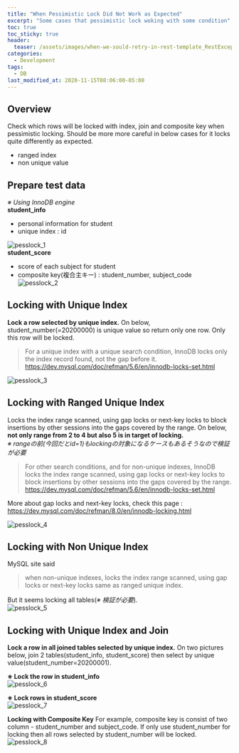 ```yaml
---
title: "When Pessimistic Lock Did Not Work as Expected"
excerpt: "Some cases that pessimistic lock woking with some condition"
toc: true
toc_sticky: true
header:
  teaser: /assets/images/when-we-sould-retry-in-rest-template_RestException.png
categories:
  - Development
tags:
  - DB 
last_modified_at: 2020-11-15T08:06:00-05:00
---
```


## Overview
Check which rows will be locked with index, join and composite key when pessimistic locking.
Should be more more careful in below cases for it locks quite differently as expected.
- ranged index
- non unique value

## Prepare test data
*※ Using InnoDB engine*  
**student_info**
- personal information for student
- unique index : id  

![pesslock_1](/assets/images/pesslock_1.png)  
**student_score**  
- score of each subject for student
- composite key(複合主キー) : student_number, subject_code
![pesslock_2](/assets/images/pesslock_2.png)  


## Locking with Unique Index
**Lock a row selected by unique index.** On below, student_number(=20200000) is unique value so return only one row. Only this row will be locked.  
> For a unique index with a unique search condition, InnoDB locks only the index record found, not the gap before it.  
https://dev.mysql.com/doc/refman/5.6/en/innodb-locks-set.html
  
![pesslock_3](/assets/images/pesslock_3.png)  

## Locking with Ranged Unique Index
Locks the index range scanned, using gap locks or next-key locks to block insertions by other sessions into the gaps covered by the range. On below, **not only range from 2 to 4 but also 5 is in target of locking.**  
*※ rangeの前(今回だとid=1)もlockingの対象になるケースもあるそうなので検証が必要*  
> For other search conditions, and for non-unique indexes, InnoDB locks the index range scanned, using gap locks or next-key locks to block insertions by other sessions into the gaps covered by the range.  
https://dev.mysql.com/doc/refman/5.6/en/innodb-locks-set.html  

More about gap locks and next-key locks, check this page : https://dev.mysql.com/doc/refman/8.0/en/innodb-locking.html

![pesslock_4](/assets/images/pesslock_4.png)  


## Locking with Non Unique Index
MySQL site said
> when non-unique indexes, locks the index range scanned, using gap locks or next-key locks same as ranged unique index.  

But it seems locking all tables(*※ 検証が必要*).  
![pesslock_5](/assets/images/pesslock_5.png)  

## Locking with Unique Index and Join
**Lock a row in all joined tables selected by unique index.** On two pictures below, join 2 tables(student_info, student_score) then select by unique value(student_number=20200001).

**※ Lock the row in student_info**  
![pesslock_6](/assets/images/pesslock_6.png)  

**※ Lock rows in student_score**  
![pesslock_7](/assets/images/pesslock_7.png)  


**Locking with Composite Key**
For example, composite key is consist of two column - student_number and subject_code. If only use student_number for locking then all rows selected by student_number will be locked.  
![pesslock_8](/assets/images/pesslock_8.png)  
